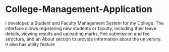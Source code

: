 # College-Management-Application
I developed a Student and Faculty Management System for my College. The interface allows registering new students or faculty, including their leave details, viewing results and uploading marks, Fee submission and fee structure, and an About section to provide information about the university. It also has utility feature
